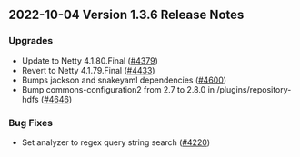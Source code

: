 ## 2022-10-04 Version 1.3.6 Release Notes

### Upgrades
* Update to Netty 4.1.80.Final ([#4379](https://github.com/density-project/Density/pull/4379))
* Revert to Netty 4.1.79.Final ([#4433](https://github.com/density-project/Density/pull/4433))
* Bumps jackson and snakeyaml dependencies ([#4600](https://github.com/density-project/Density/pull/4600))
* Bump commons-configuration2 from 2.7 to 2.8.0 in /plugins/repository-hdfs ([#4646](https://github.com/density-project/Density/pull/4646))

### Bug Fixes
* Set analyzer to regex query string search ([#4220](https://github.com/density-project/Density/pull/4220))
